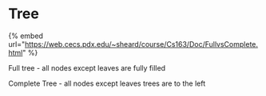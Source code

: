 # Tree

{% embed url="https://web.cecs.pdx.edu/~sheard/course/Cs163/Doc/FullvsComplete.html" %}

Full tree - all nodes except leaves are fully filled

Complete Tree - all nodes except leaves trees are to the left 



